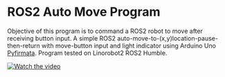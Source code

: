 # ROS2 Auto Move Program
Objective of this program is to command a ROS2 robot to move after receiving button input. A simple ROS2 auto-move-to-(x,y)location-pause-then-return with move-button input and light indicator using Arduino Uno [Pyfirmata](https://pypi.org/project/pyFirmata/). Program tested on Linorobot2 ROS2 Humble.

[![Watch the video](https://img.youtube.com/vi/Ms7um_qXu98/hqdefault.jpg)](https://www.youtube.com/embed/Ms7um_qXu98)
